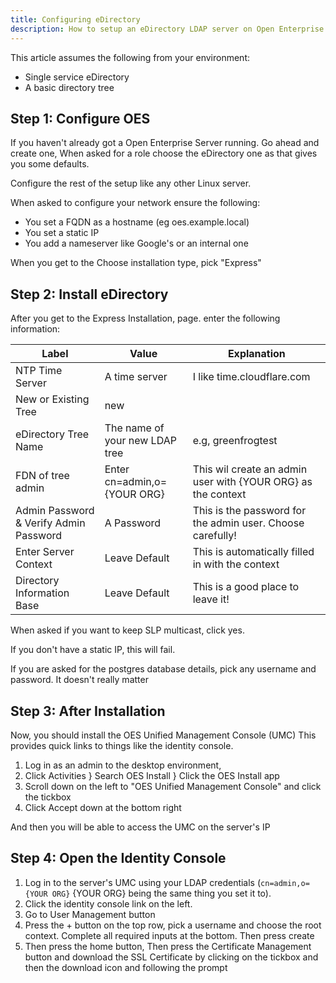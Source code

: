 ```yaml
---
title: Configuring eDirectory
description: How to setup an eDirectory LDAP server on Open Enterprise Server.
---
```


This article assumes the following from your environment:
- Single service eDirectory
- A basic directory tree

## Step 1: Configure OES
If you haven't already got a Open Enterprise Server running. Go ahead and create one,
When asked for a role choose the eDirectory one as that gives you some defaults.

Configure the rest of the setup like any other Linux server.

When asked to configure your network ensure the following:
- You set a FQDN as a hostname (eg oes.example.local)
- You set a static IP
- You add a nameserver like Google's or an internal one

When you get to the Choose installation type, pick "Express"

## Step 2: Install eDirectory
After you get to the Express Installation, page. enter the following information:

| Label | Value | Explanation |
| --- | --- | --- |
| NTP Time Server | A time server | I like time.cloudflare.com |
| New or Existing Tree | new ||
| eDirectory Tree Name | The name of your new LDAP tree | e.g, greenfrogtest |
| FDN of tree admin | Enter cn=admin,o={YOUR ORG} | This wil create an admin user with {YOUR ORG} as the context |
| Admin Password & Verify Admin Password | A Password | This is the password for the admin user. Choose carefully! |
| Enter Server Context | Leave Default | This is automatically filled in with the context |
| Directory Information Base | Leave Default | This is a good place to leave it! |

When asked if you want to keep SLP multicast, click yes.

If you don't have a static IP, this will fail. 

If you are asked for the postgres database details, pick any username and password. It doesn't really matter

## Step 3: After Installation
Now, you should install the OES Unified Management Console (UMC) This provides quick links to things like the identity console.

1. Log in as an admin to the desktop environment,
2. Click Activities } Search OES Install } Click the OES Install app
3. Scroll down on the left to "OES Unified Management Console" and click the tickbox
4. Click Accept down at the bottom right

And then you will be able to access the UMC on the server's IP

## Step 4: Open the Identity Console
1. Log in to the server's UMC using your LDAP credentials (`cn=admin,o={YOUR ORG}` {YOUR ORG} being the same thing you set it to).
2. Click the identity console link on the left.
3. Go to User Management button
4. Press the + button on the top row, pick a username and choose the root context. Complete all required inputs at the bottom. Then press create
5. Then press the home button, Then press the Certificate Management button and download the SSL Certificate by clicking on the tickbox and then the download icon and following the prompt
